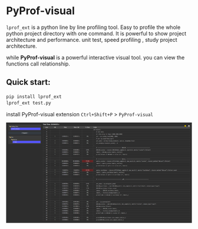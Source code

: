 # PyProf-visual

`lprof_ext` is a python line by line profiling tool.
Easy to profile the whole python project directory with one command.
It is powerful to show project architecture and performance.
unit test, speed profiling , study project architecture.

while **PyProf-visual** is a powerful interactive visual tool.
you can view the functions call relationship.


## Quick start:

```bash
pip install lprof_ext
lprof_ext test.py
```

install PyProf-visual extension
`Ctrl+Shift+P` > `PyProf-visual`

![screenshot](images/screenshot.png)